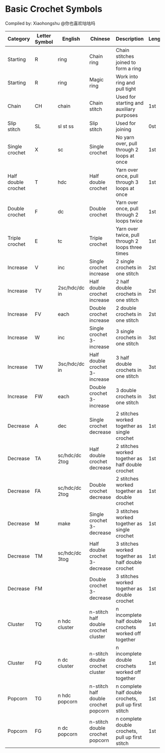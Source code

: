 # Basic Crochet Symbols

Compiled by: Xiaohongshu @你也喜欢咕咕吗

| Category | Letter Symbol | English | Chinese | Description | Length | Height |
| --- | --- | --- | --- | --- | --- | --- |
| Starting | R | ring | Chain ring | Chain stitches joined to form a ring | | |
| Starting | R | ring | Magic ring | Work into ring and pull tight | | |
| Chain | CH | chain | Chain stitch | Used for starting and auxiliary purposes | 1st | 0st |
| Slip stitch | SL | sl st ss | Slip stitch | Used for joining | 0st | 0st |
| Single crochet | X | sc | Single crochet | No yarn over, pull through 2 loops at once | 1st | 1st |
| Half double crochet | T | hdc | Half double crochet | Yarn over once, pull through 3 loops at once | 1st | 2st |
| Double crochet | F | dc | Double crochet | Yarn over once, pull through 2 loops twice | 1st | 3st |
| Triple crochet | E | tc | Triple crochet | Yarn over twice, pull through 2 loops three times | 1st | 4st |
| Increase | V | inc | Single crochet increase | 2 single crochets in one stitch | 2st | 1st |
| Increase | TV | 2sc/hdc/dc in | Half double crochet increase | 2 half double crochets in one stitch | 2st | 2st |
| Increase | FV | each | Double crochet increase | 2 double crochets in one stitch | 2st | 3st |
| Increase | W | inc | Single crochet 3-increase | 3 single crochets in one stitch | 3st | 1st |
| Increase | TW | 3sc/hdc/dc in | Half double crochet 3-increase | 3 half double crochets in one stitch | 3st | 2st |
| Increase | FW | each | Double crochet 3-increase | 3 double crochets in one stitch | 3st | 3st |
| Decrease | A | dec | Single crochet decrease | 2 stitches worked together as single crochet | 1st | 1st |
| Decrease | TA | sc/hdc/dc 2tog | Half double crochet decrease | 2 stitches worked together as half double crochet | 1st | 2st |
| Decrease | FA | sc/hdc/dc 2tog | Double crochet decrease | 2 stitches worked together as double crochet | 1st | 3st |
| Decrease | M | make | Single crochet 3-decrease | 3 stitches worked together as single crochet | 1st | 1st |
| Decrease | TM | sc/hdc/dc 3tog | Half double crochet 3-decrease | 3 stitches worked together as half double crochet | 1st | 2st |
| Decrease | FM | | Double crochet 3-decrease | 3 stitches worked together as double crochet | 1st | 3st |
| Cluster | TQ | n hdc cluster | n-stitch half double crochet cluster | n incomplete half double crochets worked off together | 1st | 2st |
| Cluster | FQ | n dc cluster | n-stitch double crochet cluster | n incomplete double crochets worked off together | 1st | 3st |
| Popcorn | TG | n hdc popcorn | n-stitch half double crochet popcorn | n complete half double crochets, pull up first stitch | 1st | 2st |
| Popcorn | FG | n dc popcorn | n-stitch double crochet popcorn | n complete double crochets, pull up first stitch | 1st | 3st | 